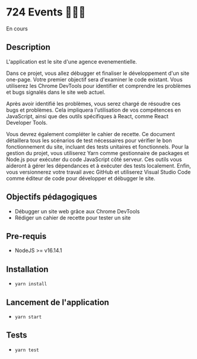 # 724 Events 👩🏻‍💻
En cours

## Description
L'application est le site d'une agence evenementielle.

Dans ce projet, vous allez débugger et finaliser le développement d'un site one-page.
Votre premier objectif sera d'examiner le code existant. Vous utiliserez les Chrome DevTools pour identifier et comprendre les problèmes et bugs signalés dans le site web actuel.

Après avoir identifié les problèmes, vous serez chargé de résoudre ces bugs et problèmes.
Cela impliquera l'utilisation de vos compétences en JavaScript, ainsi que des outils spécifiques à React, comme React Developer Tools.

Vous devrez également compléter le cahier de recette. Ce document détaillera tous les scénarios de test nécessaires pour vérifier le bon fonctionnement du site, incluant des tests unitaires et fonctionnels.
Pour la gestion du projet, vous utiliserez Yarn comme gestionnaire de packages et Node.js pour exécuter du code JavaScript côté serveur. Ces outils vous aideront à gérer les dépendances et à exécuter des tests localement.
Enfin, vous versionnerez votre travail avec GitHub et utiliserez Visual Studio Code comme éditeur de code pour développer et débugger le site.

## Objectifs pédagogiques
- Débugger un site web grâce aux Chrome DevTools
- Rédiger un cahier de recette pour tester un site
  
## Pre-requis
- NodeJS  >= v16.14.1

## Installation
- `yarn install`

## Lancement de l'application
- `yarn start`

## Tests
- `yarn test`
